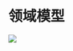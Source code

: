 # 领域模型

![](https://github.com/the-earn-money-system/Document/blob/master/docs/imgs/06-03-DomainModel.png)
